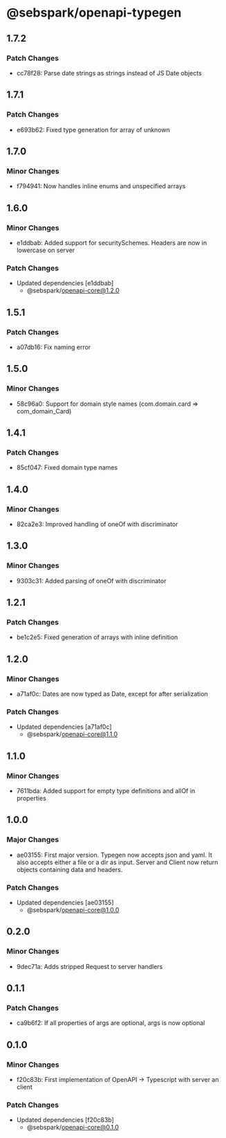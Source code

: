 # @sebspark/openapi-typegen

## 1.7.2

### Patch Changes

- cc78f28: Parse date strings as strings instead of JS Date objects

## 1.7.1

### Patch Changes

- e693b62: Fixed type generation for array of unknown

## 1.7.0

### Minor Changes

- f794941: Now handles inline enums and unspecified arrays

## 1.6.0

### Minor Changes

- e1ddbab: Added support for securitySchemes. Headers are now in lowercase on server

### Patch Changes

- Updated dependencies [e1ddbab]
  - @sebspark/openapi-core@1.2.0

## 1.5.1

### Patch Changes

- a07db16: Fix naming error

## 1.5.0

### Minor Changes

- 58c96a0: Support for domain style names (com.domain.card => com_domain_Card)

## 1.4.1

### Patch Changes

- 85cf047: Fixed domain type names

## 1.4.0

### Minor Changes

- 82ca2e3: Improved handling of oneOf with discriminator

## 1.3.0

### Minor Changes

- 9303c31: Added parsing of oneOf with discriminator

## 1.2.1

### Patch Changes

- be1c2e5: Fixed generation of arrays with inline definition

## 1.2.0

### Minor Changes

- a71af0c: Dates are now typed as Date, except for after serialization

### Patch Changes

- Updated dependencies [a71af0c]
  - @sebspark/openapi-core@1.1.0

## 1.1.0

### Minor Changes

- 7611bda: Added support for empty type definitions and allOf in properties

## 1.0.0

### Major Changes

- ae03155: First major version. Typegen now accepts json and yaml. It also accepts either a file or a dir as input. Server and Client now return objects containing data and headers.

### Patch Changes

- Updated dependencies [ae03155]
  - @sebspark/openapi-core@1.0.0

## 0.2.0

### Minor Changes

- 9dec71a: Adds stripped Request to server handlers

## 0.1.1

### Patch Changes

- ca9b6f2: If all properties of args are optional, args is now optional

## 0.1.0

### Minor Changes

- f20c83b: First implementation of OpenAPI -> Typescript with server an client

### Patch Changes

- Updated dependencies [f20c83b]
  - @sebspark/openapi-core@0.1.0
